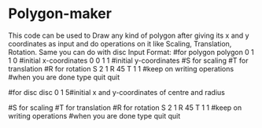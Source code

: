 # Polygon-maker
This code can be used to Draw any kind of polygon after giving its x and y coordinates as input and do operations on it like Scaling, Translation, Rotation.
Same you can do with disc
Input Format:
#for polygon
polygon
0 1 1 0 #initial x-coordinates
0 0 1 1 #initial y-coordinates
#S for scaling
#T for translation
#R for rotation
S 2 1
R 45
T 1 1
#keep on writing operations
#when you are done type quit
quit

#for disc
disc
0 1 5#initial x and y-coordinates of centre and radius

#S for scaling
#T for translation
#R for rotation
S 2 1
R 45
T 1 1
#keep on writing operations
#when you are done type quit
quit
